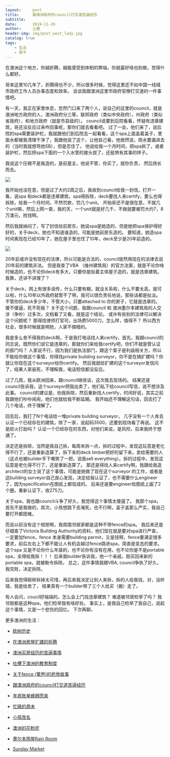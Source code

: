```yaml
---
layout:     post
title:      跟澳洲政府的council打交道苦逼经历
subtitle:   
date:       2019-11-29
author:     土猪
header-img: img/post_west_lady.jpg
catalog: true
tags:
    - 生活
    - 房子
---
```



在澳洲这个地方，你越折腾，越能感受到体制的弊端，你就最好啥也别做，觉得什么都好。 


哥来这里10几年了，折腾得也不少，所以很多时候，觉得这里还不如中国一线城市政府工作人员办事态度和效率。 谈谈我跟澳洲这里市政府官僚打交道的一件事情吧。 



有一天，我正在家里休息，忽然门口来了两个人，说自己的这里的council，就是澳洲地方政府的人，澳洲政府分三等，联邦政府（类似中央政府），州政府（类似省政府），和地方政府（就是市县级的）。 council说要到后院看看，怀疑有违章建筑，哥还没反应过来咋回事呢，那你们就去看看吧。 过了一会，他们来了，说后院的spa需要装护栏，我就跟他们到后院去一起看看，这个spa上面盖着盖子，里面水都被我清理干净了，我跟他说了这个，让他自己看，他居然说，雨水要漏进去的（当时我就想骂他SB），但是忍住了。 他说给我一个月时间，把spa拆了，或者装护栏，然后把spa下面的一个入水管的接头拔了，还挺煞有其事的样子。  



我说这个压根不是我造的，是前屋主，他说不管，你买了，就你负责， 然后扬长而去。 

![](https://cdn.steemitimages.com/DQmX6XKaz9MKb1jAGA312mmTJfH4yMWwTgVUPoiWN6mzzrX/image.png)


我开始也没在意，但是过了大约2周之后，我收到council给我一封信，打开一看，说spa 和deck都是违章建筑，spa得拆除，deck要找人来certify，要么也得拆除，给我一个月时间，不然罚款，罚几个unit。 开始哥还不是很在意，不就几个unit嘛，然后上网一查，我的天，一个unit就是好几千，不做就要被罚大约7，8万澳元，抢钱啊。 


然后我就纳闷了，写了封信给前房东，她说spa是她造的，但是她把spa保护得好好的，关于deck，她也不知道谁造的，可能是她前房东造的。 要知道，她造spa时间离现在已经10年了，她在屋子里也住了10年，deck至少是20年前造的。 


![](https://cdn.steemitimages.com/DQmRC9kHBDCxQwDmz7goWQcif8F63jx2BSwyNsfpz25NhVE/image.png)


20年前或许没有现在的法律，所以可能是合法的，council居然用现在的法律去说20年前的建筑非法。 但是我查了VBA （维州建筑局）的官方法案，就是不论你啥时候造的，也不论你deck有多大，只要你是贴着主体屋子造的，就是违章建筑。 我靠，还讲不讲理了？  


关于deck，网上有很多谣传，什么只要有棚，就没关系啦，什么不要太高，就可以啦，什么10年以外政府就管不了啊，我可以很负责任地说，那些话都是扯淡。 不管你的deck多少年，不管大小，只要attached to 你的房子，它就是违章的。 傻不傻逼，死不死板？ 关于这个问题，我跟council 和 澳洲墨尔本建筑局的人交涉（争吵）过多次，文档看了又看，就是这个结论。  或许有些别的法律可以解决这个问题呢？ 那得找律师打官司，出场费5000刀，怎么样，值得不？ 所以西方社会，很多时候就是明抢，人家不搞暗的。



我是多么舍不得我的deck啊，于是我打电话找人来certify，首先，我跟council的同志说，既然你们说它是违章的，那就你们来给我certify吧，你们不就是管认证的部门吗？ 人家说不行，因为我们是执法部门，跟这个案子是利益相关方，所以不能给你做这个事情，你得找private building surveyor，你不是在搞扩建吗？你就让你现在这个surveyor给你certify。 然后我就给扩建的这个surveyor发信问了，结果人家装死，不理睬我，电话短信都没反应。 



过了几周，我从欧洲回来，跟council继续谈，这次我去现场的。 结果还是council告诉我，这个surveyor把我出卖了，他们私下给council写信，说不想涉及此事。 council的建议是，劝我拆除，然后重新找人certify，时间好说，其实之前我跟他们吵吵闹闹，他们也就给我不断延期。 我开始还不理解这句话，回去打了几个电话，终于理解了。





回去后，我打了N个电话给一堆private building surveyor， 几乎没有一个人肯去认证一个已经存在的建筑，除了一家，说起码3500，还要到现场看了再说。 这不是趁火打劫吗？ 认证一个已经存在的东西，对他们来说，是风险，后来我终于想通了。 


决定还是拆除，当然是我自己拆，每周末拆一点，拆的过程中，发现这玩意是老化得不行了，还是重新造算了，拆下来的deck timber把好的留下来，卖给需要的人（这点也被builder手下嘲笑了一把，说我sell everything）。拆的过程中，发现这玩意是老化得不行了，还是重新造算了。 那还是得找人来certify啊，我跟给我造architect的女士说了这个事情，可能是她做了现在这个surveyor 的工作，或者是这building surveyor自己良心发现，决定给我认证了，也不需要什么engineer了，因为specification在图纸上都现成的。 后来还是要engineer给图纸上画了2个圈，重新认证下，收275刀。 




关于spa，我也跟council斗争了好久，我觉得这个事情太傻逼了。 我那个spa，首先不是我做的，其次，小孩想跳下去淹死，也不行啊，盖子盖那么严实，我自己要打开都困难。 



而且以前没有这个规矩啊，我周围邻居家都是这种不带fence的spa。 我后来还是仔细查了Victoria Building Authority的资料，他们现在就是要对spa进行严查，一定要加fence，fence 本身需要building permit，又是钱啊，fence要满足很多要求，前后左右上下都不能让人有机会越过fence跳进spa，简直是变态的要求。 这个spa 又是不论你什么年装的，也不论你有没有在用，也不论你是不是portable spa，全得给我拆！！！ 后来我builder告诉我，他一个亲戚，刚买回来新的portable spa，就被勒令拆除。  总之，这件事情我跟VBA, council争执了好久，我完败，决定拆除。  



后来我觉得砸碎拆掉太可惜，再后来我决定让别人来拆，拆的人给我钱，对，没听错，我是给卖了， 结果真有一个builder带了三个人给买（搬）走了。  




有人会问，coucil好端端的，怎么会上门找违章建筑？ 难道被邻居检举了吗？ 我邻居都是这种spa，他们检举我有啥好处。 事实上，是我自己检举了我自己，说起这个事情，又是一个悲伤的回忆。 下次再聊。 



更多澳洲的生活：

- [砍树历史](http://livinginau.life/2019/12/29/%E7%A0%8D%E6%A0%91%E5%8E%86%E5%8F%B2/)

- [在澳洲房屋扩建的折腾](http://livinginau.life/2019/12/19/%E5%9C%A8%E6%BE%B3%E6%B4%B2%E6%88%BF%E5%B1%8B%E6%89%A9%E5%BB%BA%E7%9A%84%E6%8A%98%E8%85%BE/)

- 
  [澳洲买房经历的苦逼事情](http://livinginau.life/2019/12/18/%E6%BE%B3%E6%B4%B2%E4%B9%B0%E6%88%BF%E7%BB%8F%E5%8E%86%E7%9A%84%E8%8B%A6%E9%80%BC%E4%BA%8B%E6%83%85/)

- 
  [吐槽下澳洲的教育制度](http://livinginau.life/2019/12/13/%E5%90%90%E6%A7%BD%E6%BE%B3%E6%B4%B2%E6%95%99%E8%82%B2%E5%88%B6%E5%BA%A6/)

- [关于fence (篱笆)的悲惨故事](http://livinginau.life/2019/12/01/%E5%85%B3%E4%BA%8Efence%E7%9A%84%E6%82%B2%E6%83%A8%E6%95%85%E4%BA%8B/)

- [跟澳洲政府的council打交道苦逼经历](http://livinginau.life/2019/11/29/%E8%B7%9F%E6%BE%B3%E6%B4%B2%E6%94%BF%E5%BA%9C%E7%9A%84council%E6%89%93%E4%BA%A4%E9%81%93%E8%8B%A6%E9%80%BC%E7%BB%8F%E5%8E%86/)

- [年底账单蜂拥而来](http://livinginau.life/2019/11/29/%E8%B4%A6%E5%8D%95%E8%9C%82%E6%8B%A5%E8%80%8C%E6%9D%A5/)

- [忙碌的周末](http://livinginau.life/2019/11/12/%E5%BF%99%E7%A2%8C%E7%9A%84%E5%91%A8%E6%9C%AB/)

- [小孩改名](http://livinginau.life/2019/11/10/%E5%B0%8F%E5%AD%A9%E6%94%B9%E5%90%8D/)

- [澳洲的花粉症](http://livinginau.life/2018/08/10/%E6%BE%B3%E6%B4%B2%E7%9A%84%E8%8A%B1%E7%B2%89%E7%97%87/)

- [墨尔本雨屋Rain Room](http://livinginau.life/2020/01/13/rain-room/)

- [Sunday Market](http://livinginau.life/2020/01/12/Sunday-Market/)